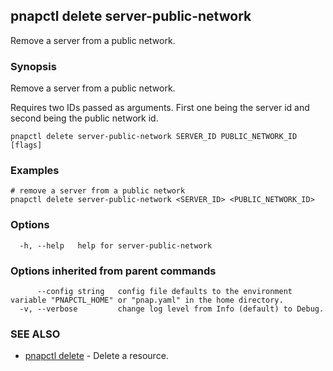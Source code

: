 ## pnapctl delete server-public-network

Remove a server from a public network.

### Synopsis

Remove a server from a public network.

Requires two IDs passed as arguments. First one being the server id and second being the public network id. 

```
pnapctl delete server-public-network SERVER_ID PUBLIC_NETWORK_ID [flags]
```

### Examples

```
# remove a server from a public network 
pnapctl delete server-public-network <SERVER_ID> <PUBLIC_NETWORK_ID>

```

### Options

```
  -h, --help   help for server-public-network
```

### Options inherited from parent commands

```
      --config string   config file defaults to the environment variable "PNAPCTL_HOME" or "pnap.yaml" in the home directory.
  -v, --verbose         change log level from Info (default) to Debug.
```

### SEE ALSO

* [pnapctl delete](pnapctl_delete.md)	 - Delete a resource.

